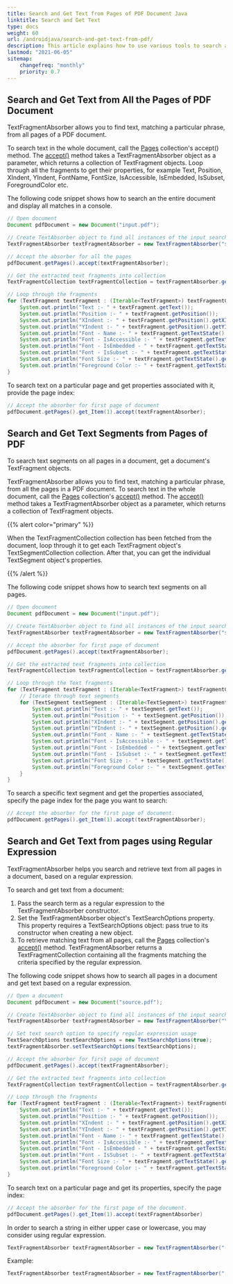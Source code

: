 ```yaml
---
title: Search and Get Text from Pages of PDF Document Java
linktitle: Search and Get Text
type: docs
weight: 60
url: /androidjava/search-and-get-text-from-pdf/
description: This article explains how to use various tools to search and get a text from PDF docs. We can search with regular expression from particular or whole pages.
lastmod: "2021-06-05"
sitemap:
    changefreq: "monthly"
    priority: 0.7
---
```


## Search and Get Text from All the Pages of PDF Document

TextFragmentAbsorber allows you to find text, matching a particular phrase, from all pages of a PDF document.

To search text in the whole document, call the [Pages](https://apireference.aspose.com/pdf/java/com.aspose.pdf/Page) collection's accept() method. The [accept()](https://apireference.aspose.com/pdf/java/com.aspose.pdf/TextFragmentAbsorber) method takes a TextFragmentAbsorber object as a parameter, which returns a collection of TextFragment objects. Loop through all the fragments to get their properties, for example Text, Position, XIndent, YIndent, FontName, FontSize, IsAccessible, IsEmbedded, IsSubset, ForegroundColor etc.

The following code snippet shows how to search an the entire document and display all matches in a console.

```java
// Open document
Document pdfDocument = new Document("input.pdf");

// Create TextAbsorber object to find all instances of the input search phrase
TextFragmentAbsorber textFragmentAbsorber = new TextFragmentAbsorber("sample");

// Accept the absorber for all the pages
pdfDocument.getPages().accept(textFragmentAbsorber);

// Get the extracted text fragments into collection
TextFragmentCollection textFragmentCollection = textFragmentAbsorber.getTextFragments();

// Loop through the fragments
for (TextFragment textFragment : (Iterable<TextFragment>) textFragmentCollection) {
    System.out.println("Text :- " + textFragment.getText());
    System.out.println("Position :- " + textFragment.getPosition());
    System.out.println("XIndent :- " + textFragment.getPosition().getXIndent());
    System.out.println("YIndent :- " + textFragment.getPosition().getYIndent());
    System.out.println("Font - Name :- " + textFragment.getTextState().getFont().getFontName());
    System.out.println("Font - IsAccessible :- " + textFragment.getTextState().getFont().isAccessible());
    System.out.println("Font - IsEmbedded - " + textFragment.getTextState().getFont().isEmbedded());
    System.out.println("Font - IsSubset :- " + textFragment.getTextState().getFont().isSubset());
    System.out.println("Font Size :- " + textFragment.getTextState().getFontSize());
    System.out.println("Foreground Color :- " + textFragment.getTextState().getForegroundColor());
}
```

To search text on a particular page and get properties associated with it, provide the page index:

```java
// Accept the absorber for first page of document
pdfDocument.getPages().get_Item(1).accept(textFragmentAbsorber);
```

## Search and Get Text Segments from Pages of PDF

To search text segments on all pages in a document, get a document's TextFragment objects.

TextFragmentAbsorber allows you to find text, matching a particular phrase, from all the pages in a PDF document. To search text in the whole document, call the [Pages](https://apireference.aspose.com/pdf/java/com.aspose.pdf/pagecollection) collection's [accept()](https://apireference.aspose.com/pdf/java/com.aspose.pdf/TextFragmentAbsorber) method. The [accept()](https://apireference.aspose.com/pdf/java/com.aspose.pdf/TextFragmentAbsorber) method takes a TextFragmentAbsorber object as a parameter, which returns a collection of TextFragment objects.

{{% alert color="primary" %}}

When the TextFragmentCollection collection has been fetched from the document, loop through it to get each TextFragment object's TextSegmentCollection collection. After that, you can get the individual TextSegment object's properties.

{{% /alert %}}

The following code snippet shows how to search text segments on all pages.

```java
// Open document
Document pdfDocument = new Document("input.pdf");

// Create TextAbsorber object to find all instances of the input search phrase
TextFragmentAbsorber textFragmentAbsorber = new TextFragmentAbsorber("sample");

// Accept the absorber for first page of document
pdfDocument.getPages().accept(textFragmentAbsorber);

// Get the extracted text fragments into collection
TextFragmentCollection textFragmentCollection = textFragmentAbsorber.getTextFragments();

// Loop through the Text fragments
for (TextFragment textFragment : (Iterable<TextFragment>) textFragmentCollection) {
    // Iterate through text segments
    for (TextSegment textSegment : (Iterable<TextSegment>) textFragment.getSegments()) {
        System.out.println("Text :- " + textSegment.getText());
        System.out.println("Position :- " + textSegment.getPosition());
        System.out.println("XIndent :- " + textSegment.getPosition().getXIndent());
        System.out.println("YIndent :- " + textSegment.getPosition().getYIndent());
        System.out.println("Font - Name :- " + textSegment.getTextState().getFont().getFontName());
        System.out.println("Font - IsAccessible :- " + textSegment.getTextState().getFont().isAccessible());
        System.out.println("Font - IsEmbedded - " + textSegment.getTextState().getFont().isEmbedded());
        System.out.println("Font - IsSubset :- " + textSegment.getTextState().getFont().isSubset());
        System.out.println("Font Size :- " + textSegment.getTextState().getFontSize());
        System.out.println("Foreground Color :- " + textSegment.getTextState().getForegroundColor());
    }
}
```

To search a specific text segment and get the properties associated, specify the page index for the page you want to search:

```java
// Accept the absorber for the first page of document.
pdfDocument.getPages().get_Item(1).accept(textFragmentAbsorber);
```

## Search and Get Text from pages using Regular Expression

TextFragmentAbsorber helps you search and retrieve text from all pages in a document, based on a regular expression.

To search and get text from a document:

1. Pass the search term as a regular expression to the TextFragmentAbsorber constructor.
1. Set the TextFragmentAbsorber object's TextSearchOptions property.
   This property requires a TextSearchOptions object: pass true to its constructor when creating a new object.
1. To retrieve matching text from all pages, call the [Pages](https://apireference.aspose.com/pdf/java/com.aspose.pdf/pagecollection) collection's [accept()](https://apireference.aspose.com/pdf/java/com.aspose.pdf/TextFragmentAbsorber) method.
   TextFragmentAbsorber returns a TextFragmentCollection containing all the fragments matching the criteria specified by the regular expression.

The following code snippet shows how to search all pages in a document and get text based on a regular expression.

```java
// Open a document
Document pdfDocument = new Document("source.pdf");

// Create TextAbsorber object to find all instances of the input search phrase
TextFragmentAbsorber textFragmentAbsorber = new TextFragmentAbsorber("\\d{4}-\\d{4}"); // like 1999-2000

// Set text search option to specify regular expression usage
TextSearchOptions textSearchOptions = new TextSearchOptions(true);
textFragmentAbsorber.setTextSearchOptions(textSearchOptions);

// Accept the absorber for first page of document
pdfDocument.getPages().accept(textFragmentAbsorber);

// Get the extracted text fragments into collection
TextFragmentCollection textFragmentCollection = textFragmentAbsorber.getTextFragments();

// Loop through the fragments
for (TextFragment textFragment : (Iterable<TextFragment>) textFragmentCollection) {
    System.out.println("Text :- " + textFragment.getText());
    System.out.println("Position :- " + textFragment.getPosition());
    System.out.println("XIndent :- " + textFragment.getPosition().getXIndent());
    System.out.println("YIndent :- " + textFragment.getPosition().getYIndent());
    System.out.println("Font - Name :- " + textFragment.getTextState().getFont().getFontName());
    System.out.println("Font - IsAccessible :- " + textFragment.getTextState().getFont().isAccessible());
    System.out.println("Font - IsEmbedded - " + textFragment.getTextState().getFont().isEmbedded());
    System.out.println("Font - IsSubset :- " + textFragment.getTextState().getFont().isSubset());
    System.out.println("Font Size :- " + textFragment.getTextState().getFontSize());
    System.out.println("Foreground Color :- " + textFragment.getTextState().getForegroundColor());
}
```

To search text on a particular page and get its properties, specify the page index:

```java
// Accept the absorber for the first page of the document.
pdfDocument.getPages().get_Item(1).accept(textFragmentAbsorber)
```

In order to search a string in either upper case or lowercase, you may consider using regular expression.

```java
TextFragmentAbsorber textFragmentAbsorber = new TextFragmentAbsorber("(?i)Line", new TextSearchOptions(true));
```

Example:

```java
TextFragmentAbsorber textFragmentAbsorber = new TextFragmentAbsorber("[\\S]+");
```
